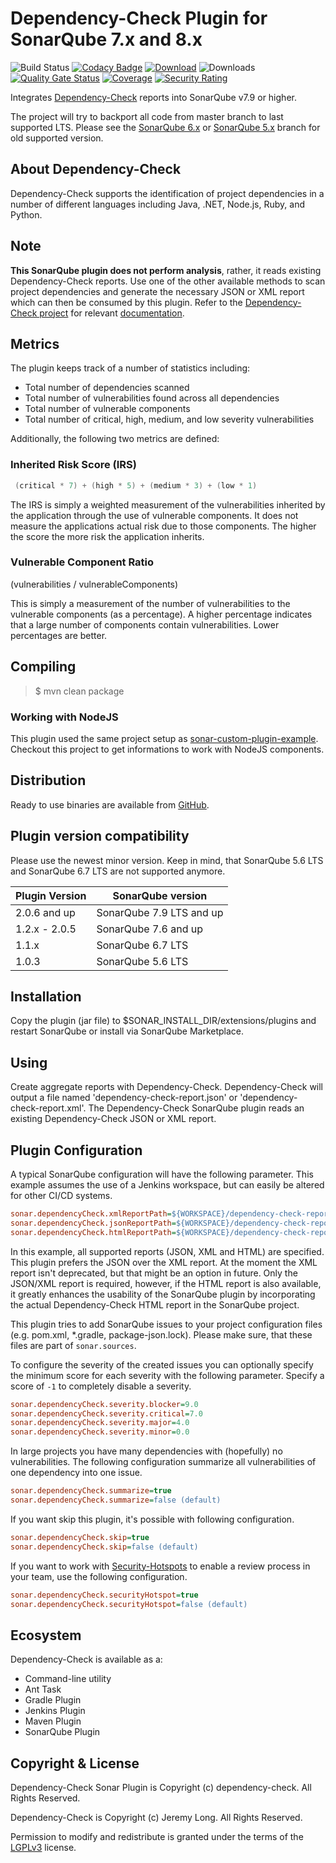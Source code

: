 # Dependency-Check Plugin for SonarQube 7.x and 8.x

![Build Status](https://github.com/dependency-check/dependency-check-sonar-plugin/workflows/build/badge.svg?branch=master)
[![Codacy Badge](https://app.codacy.com/project/badge/Grade/e9cebd3112ec4252804bba68a5b44071)](https://www.codacy.com/gh/dependency-check/dependency-check-sonar-plugin/dashboard?utm_source=github.com&amp;utm_medium=referral&amp;utm_content=dependency-check/dependency-check-sonar-plugin&amp;utm_campaign=Badge_Grade)
[![Download](https://img.shields.io/github/v/release/dependency-check/dependency-check-sonar-plugin)](https://github.com/dependency-check/dependency-check-sonar-plugin/releases/latest)
![Downloads](https://img.shields.io/github/downloads/dependency-check/dependency-check-sonar-plugin/total)
[![Quality Gate Status](https://sonarcloud.io/api/project_badges/measure?project=dependency-check_dependency-check-sonar-plugin&metric=alert_status)](https://sonarcloud.io/dashboard?id=dependency-check_dependency-check-sonar-plugin)
[![Coverage](https://sonarcloud.io/api/project_badges/measure?project=dependency-check_dependency-check-sonar-plugin&metric=coverage)](https://sonarcloud.io/dashboard?id=dependency-check_dependency-check-sonar-plugin)
[![Security Rating](https://sonarcloud.io/api/project_badges/measure?project=dependency-check_dependency-check-sonar-plugin&metric=security_rating)](https://sonarcloud.io/dashboard?id=dependency-check_dependency-check-sonar-plugin)

Integrates [Dependency-Check][] reports into SonarQube v7.9 or higher.

The project will try to backport all code from master branch to last supported LTS. Please see the [SonarQube 6.x][] or [SonarQube 5.x][] branch for old supported version.

## About Dependency-Check


Dependency-Check supports the identification of project dependencies in a number of different languages including Java, .NET, Node.js, Ruby, and Python.

## Note

**This SonarQube plugin does not perform analysis**, rather, it reads existing Dependency-Check reports. Use one of the other available methods to scan project dependencies and generate the necessary JSON or XML report which can then be consumed by this plugin. Refer to the [Dependency-Check project](https://github.com/jeremylong/DependencyCheck) for relevant [documentation](https://jeremylong.github.io/DependencyCheck/).

## Metrics

The plugin keeps track of a number of statistics including:

-   Total number of dependencies scanned
-   Total number of vulnerabilities found across all dependencies
-   Total number of vulnerable components
-   Total number of critical, high, medium, and low severity vulnerabilities

Additionally, the following two metrics are defined:

### Inherited Risk Score (IRS)

```java
 (critical * 7) + (high * 5) + (medium * 3) + (low * 1)
```

The IRS is simply a weighted measurement of the vulnerabilities inherited by the application through the use of vulnerable components. It does not measure the applications actual risk due to those components. The higher the score the more risk the application inherits.

### Vulnerable Component Ratio

(vulnerabilities / vulnerableComponents)

This is simply a measurement of the number of vulnerabilities to the vulnerable components (as a percentage). A higher percentage indicates that a large number of components contain vulnerabilities. Lower percentages are better.

## Compiling

> $ mvn clean package

### Working with NodeJS

This plugin used the same project setup as [sonar-custom-plugin-example][]. Checkout this project to get informations to work with NodeJS components.

## Distribution

Ready to use binaries are available from [GitHub][].

## Plugin version compatibility

Please use the newest minor version. Keep in mind, that SonarQube 5.6 LTS and SonarQube 6.7 LTS are not supported anymore.

| Plugin Version | SonarQube version        |
| -------------- | ------------------------ |
| 2.0.6 and up   | SonarQube 7.9 LTS and up |
| 1.2.x - 2.0.5  | SonarQube 7.6 and up     |
| 1.1.x          | SonarQube 6.7 LTS        |
| 1.0.3          | SonarQube 5.6 LTS        |

## Installation

Copy the plugin (jar file) to $SONAR_INSTALL_DIR/extensions/plugins and restart SonarQube or install via SonarQube Marketplace.

## Using

Create aggregate reports with Dependency-Check. Dependency-Check will output a file named 'dependency-check-report.json' or 'dependency-check-report.xml'. The Dependency-Check SonarQube plugin reads an existing Dependency-Check JSON or XML report.

## Plugin Configuration

A typical SonarQube configuration will have the following parameter. This example assumes the use of a Jenkins workspace, but can easily be altered for other CI/CD systems.

```ini
sonar.dependencyCheck.xmlReportPath=${WORKSPACE}/dependency-check-report.xml
sonar.dependencyCheck.jsonReportPath=${WORKSPACE}/dependency-check-report.json
sonar.dependencyCheck.htmlReportPath=${WORKSPACE}/dependency-check-report.html
```

In this example, all supported reports (JSON, XML and HTML) are specified. This plugin prefers the JSON over the XML report. At the moment the XML report isn't deprecated, but that might be an option in future. Only the JSON/XML report is required, however, if the HTML report is also available, it greatly enhances the usability of the SonarQube plugin by incorporating the actual Dependency-Check HTML report in the SonarQube project.

This plugin tries to add SonarQube issues to your project configuration files (e.g. pom.xml, \*.gradle, package-json.lock). Please make sure, that these files are part of `sonar.sources`.

To configure the severity of the created issues you can optionally specify the minimum score for each severity with the following parameter. Specify a score of `-1` to completely disable a severity.

```ini
sonar.dependencyCheck.severity.blocker=9.0
sonar.dependencyCheck.severity.critical=7.0
sonar.dependencyCheck.severity.major=4.0
sonar.dependencyCheck.severity.minor=0.0
```

In large projects you have many dependencies with (hopefully) no vulnerabilities. The following configuration summarize all vulnerabilities of one dependency into one issue.

```ini
sonar.dependencyCheck.summarize=true
sonar.dependencyCheck.summarize=false (default)
```

If you want skip this plugin, it's possible with following configuration.

```ini
sonar.dependencyCheck.skip=true
sonar.dependencyCheck.skip=false (default)
```

If you want to work with [Security-Hotspots][Security-Hotspot] to enable a review process in your team, use the following configuration.

```ini
sonar.dependencyCheck.securityHotspot=true
sonar.dependencyCheck.securityHotspot=false (default)
```

## Ecosystem

Dependency-Check is available as a:

-   Command-line utility
-   Ant Task
-   Gradle Plugin
-   Jenkins Plugin
-   Maven Plugin
-   SonarQube Plugin

## Copyright & License

Dependency-Check Sonar Plugin is Copyright (c) dependency-check. All Rights Reserved.

Dependency-Check is Copyright (c) Jeremy Long. All Rights Reserved.

Permission to modify and redistribute is granted under the terms of the [LGPLv3][] license.

[lgplv3]: http://www.gnu.org/licenses/lgpl.txt
[github]: https://github.com/dependency-check/dependency-check-sonar-plugin/releases
[dependency-check]: https://www.owasp.org/index.php/OWASP_Dependency_Check
[sonarqube 5.x]: https://github.com/dependency-check/dependency-check-sonar-plugin/tree/SonarQube_5.x
[sonarqube 6.x]: https://github.com/dependency-check/dependency-check-sonar-plugin/tree/SonarQube_6.x
[sonar-custom-plugin-example]: https://github.com/SonarSource/sonar-custom-plugin-example
[security-hotspot]: https://docs.sonarqube.org/latest/user-guide/security-hotspots/
